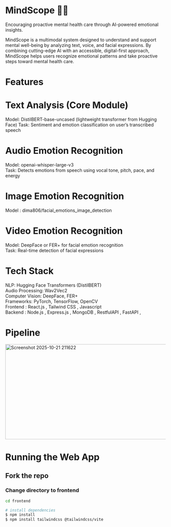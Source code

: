 # MindScope 🧠✨

Encouraging proactive mental health care through AI-powered emotional insights.

MindScope is a multimodal system designed to understand and support mental well-being by analyzing text, voice, and facial expressions. By combining cutting-edge AI with an accessible, digital-first approach, MindScope helps users recognize emotional patterns and take proactive steps toward mental health care.

# Features

# Text Analysis (Core Module)

Model: DistilBERT-base-uncased (lightweight transformer from Hugging Face)
Task: Sentiment and emotion classification on user’s transcribed speech

# Audio Emotion Recognition 

Model: openai-whisper-large-v3 <br>
Task: Detects emotions from speech using vocal tone, pitch, pace, and energy

# Image Emotion Recognition

Model : dima806/facial_emotions_image_detection

# Video Emotion Recognition 


Model: DeepFace or FER+ for facial emotion recognition <br>
Task: Real-time detection of facial expressions <br>

# Tech Stack

NLP: Hugging Face Transformers (DistilBERT) <br>
Audio Processing: Wav2Vec2 <br>
Computer Vision: DeepFace, FER+ <br>
Frameworks: PyTorch, TensorFlow, OpenCV <br>
Frontend : React.js , Tailwind CSS , Javascript <br>
Backend : Node.js , Express.js , MongoDB , RestfulAPI , FastAPI , 

# Pipeline <br>
<img width="518" height="299" alt="Screenshot 2025-10-21 211622" src="https://github.com/user-attachments/assets/67b2c090-8d0b-40b9-ab39-5d9943ef9cd5" />

# Running the Web App
## Fork the repo 

### Change directory to frontend
```bash
cd frontend

# install dependencies 
$ npm install 
$ npm install tailwindcss @tailwindcss/vite

